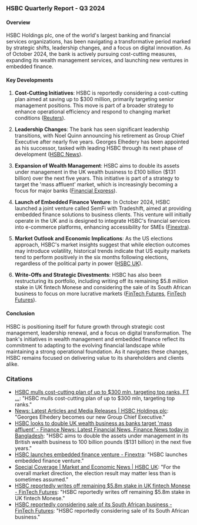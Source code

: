 ### HSBC Quarterly Report - Q3 2024

#### Overview
HSBC Holdings plc, one of the world's largest banking and financial services organizations, has been navigating a transformative period marked by strategic shifts, leadership changes, and a focus on digital innovation. As of October 2024, the bank is actively pursuing cost-cutting measures, expanding its wealth management services, and launching new ventures in embedded finance.

#### Key Developments
1. **Cost-Cutting Initiatives**: HSBC is reportedly considering a cost-cutting plan aimed at saving up to $300 million, primarily targeting senior management positions. This move is part of a broader strategy to enhance operational efficiency and respond to changing market conditions ([Reuters](https://www.reuters.com/business/finance/hsbc-mulls-cost-cutting-plan-save-up-300-mln-ft-reports-2024-10-10/)).

2. **Leadership Changes**: The bank has seen significant leadership transitions, with Noel Quinn announcing his retirement as Group Chief Executive after nearly five years. Georges Elhedery has been appointed as his successor, tasked with leading HSBC through its next phase of development ([HSBC News](https://www.hsbc.com/news-and-views/news)).

3. **Expansion of Wealth Management**: HSBC aims to double its assets under management in the UK wealth business to £100 billion ($131 billion) over the next five years. This initiative is part of a strategy to target the 'mass affluent' market, which is increasingly becoming a focus for major banks ([Financial Express](https://today.thefinancialexpress.com.bd/trade-market/hsbc-looks-to-double-uk-wealth-business-as-banks-target-mass-affluent-1724516994)).

4. **Launch of Embedded Finance Venture**: In October 2024, HSBC launched a joint venture called SemFi with Tradeshift, aimed at providing embedded finance solutions to business clients. This venture will initially operate in the UK and is designed to integrate HSBC's financial services into e-commerce platforms, enhancing accessibility for SMEs ([Finextra](https://www.finextra.com/newsarticle/44827/hsbc-launches-embedded-finance-venture)).

5. **Market Outlook and Economic Implications**: As the US elections approach, HSBC's market insights suggest that while election outcomes may introduce volatility, historical trends indicate that US equity markets tend to perform positively in the six months following elections, regardless of the political party in power ([HSBC UK](https://www.hsbc.co.uk/wealth/insights/market-outlook/special-coverage/2024-10-14/)).

6. **Write-Offs and Strategic Divestments**: HSBC has also been restructuring its portfolio, including writing off its remaining $5.8 million stake in UK fintech Monese and considering the sale of its South African business to focus on more lucrative markets ([FinTech Futures](https://www.fintechfutures.com/2024/10/hsbc-reportedly-writes-off-remaining-5-8m-stake-in-uk-fintech-monese/), [FinTech Futures](https://www.fintechfutures.com/2024/08/hsbc-reportedly-considering-sale-of-its-south-african-business/)).

#### Conclusion
HSBC is positioning itself for future growth through strategic cost management, leadership renewal, and a focus on digital transformation. The bank's initiatives in wealth management and embedded finance reflect its commitment to adapting to the evolving financial landscape while maintaining a strong operational foundation. As it navigates these changes, HSBC remains focused on delivering value to its shareholders and clients alike.

### Citations
- [HSBC mulls cost-cutting plan of up to $300 mln, targeting top ranks, FT ...](https://www.reuters.com/business/finance/hsbc-mulls-cost-cutting-plan-save-up-300-mln-ft-reports-2024-10-10/): "HSBC mulls cost-cutting plan of up to $300 mln, targeting top ranks."
- [News: Latest Articles and Media Releases | HSBC Holdings plc](https://www.hsbc.com/news-and-views/news): "Georges Elhedery becomes our new Group Chief Executive."
- [HSBC looks to double UK wealth business as banks target 'mass affluent' - Finance News: Latest Financial News, Finance News today in Bangladesh](https://today.thefinancialexpress.com.bd/trade-market/hsbc-looks-to-double-uk-wealth-business-as-banks-target-mass-affluent-1724516994): "HSBC aims to double the assets under management in its British wealth business to 100 billion pounds ($131 billion) in the next five years."
- [HSBC launches embedded finance venture - Finextra](https://www.finextra.com/newsarticle/44827/hsbc-launches-embedded-finance-venture): "HSBC launches embedded finance venture."
- [Special Coverage | Market and Economic News | HSBC UK](https://www.hsbc.co.uk/wealth/insights/market-outlook/special-coverage/2024-10-14/): "For the overall market direction, the election result may matter less than is sometimes assumed."
- [HSBC reportedly writes off remaining $5.8m stake in UK fintech Monese - FinTech Futures](https://www.fintechfutures.com/2024/10/hsbc-reportedly-writes-off-remaining-5-8m-stake-in-uk-fintech-monese/): "HSBC reportedly writes off remaining $5.8m stake in UK fintech Monese."
- [HSBC reportedly considering sale of its South African business - FinTech Futures](https://www.fintechfutures.com/2024/08/hsbc-reportedly-considering-sale-of-its-south-african-business/): "HSBC reportedly considering sale of its South African business."

